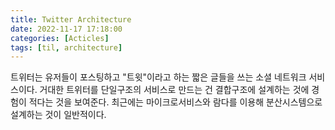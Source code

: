 ```yaml
---
title: Twitter Architecture
date: 2022-11-17 17:18:00
categories: [Acticles]
tags: [til, architecture]
---
```


트위터는 유저들이 포스팅하고 "트윗"이라고 하는 짧은 글들을 쓰는 소셜 네트워크 서비스이다.
거대한 트위터를 단일구조의 서비스로 만드는 건 결합구조에 설계하는 것에 경험이 적다는 것을 보여준다.
최근에는 마이크로서비스와 람다를 이용해 분산시스템으로 설계하는 것이 일반적이다.
